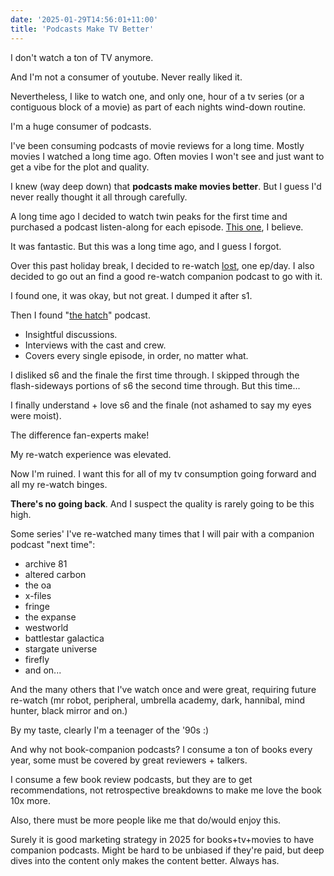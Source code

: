 ```yaml
---
date: '2025-01-29T14:56:01+11:00'
title: 'Podcasts Make TV Better'
---
```


I don't watch a ton of TV anymore.

And I'm not a consumer of youtube. Never really liked it.

Nevertheless, I like to watch one, and only one, hour of a tv series (or a contiguous block of a movie) as part of each nights wind-down routine.

I'm a huge consumer of podcasts.

I've been consuming podcasts of movie reviews for a long time. Mostly movies I watched a long time ago. Often movies I won't see and just want to get a vibe for the plot and quality.

I knew (way deep down) that **podcasts make movies better**. But I guess I'd never really thought it all through carefully.

A long time ago I decided to watch twin peaks for the first time and purchased a podcast listen-along for each episode. [This one](https://x.com/nowpeaking), I believe.

It was fantastic. But this was a long time ago, and I guess I forgot.

Over this past holiday break, I decided to re-watch [lost](https://en.wikipedia.org/wiki/Lost_(TV_series)), one ep/day. I also decided to go out an find a good re-watch companion podcast to go with it.

I found one, it was okay, but not great. I dumped it after s1.

Then I found "[the hatch](https://x.com/thehatchpodcast)" podcast.

* Insightful discussions.
* Interviews with the cast and crew.
* Covers every single episode, in order, no matter what.

I disliked s6 and the finale the first time through. I skipped through the flash-sideways portions of s6 the second time through. But this time...

I finally understand + love s6 and the finale (not ashamed to say my eyes were moist).

The difference fan-experts make!

My re-watch experience was elevated.

Now I'm ruined. I want this for all of my tv consumption going forward and all my re-watch binges.

**There's no going back**. And I suspect the quality is rarely going to be this high.

Some series' I've re-watched many times that I will pair with a companion podcast "next time":

* archive 81
* altered carbon
* the oa
* x-files
* fringe
* the expanse
* westworld
* battlestar galactica
* stargate universe
* firefly
* and on...

And the many others that I've watch once and were great, requiring future re-watch (mr robot, peripheral, umbrella academy, dark, hannibal, mind hunter, black mirror and on.)

By my taste, clearly I'm a teenager of the '90s :)

And why not book-companion podcasts?  I consume a ton of books every year, some must be covered by great reviewers + talkers.

I consume a few book review podcasts, but they are to get recommendations, not retrospective breakdowns to make me love the book 10x more.

Also, there must be more people like me that do/would enjoy this.

Surely it is good marketing strategy in 2025 for books+tv+movies to have companion podcasts. Might be hard to be unbiased if they're paid, but deep dives into the content only makes the content better. Always has.
